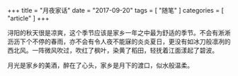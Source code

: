 +++
title = "月夜家话"
date = "2017-09-20"
tags = [ "随笔" ]
categories = [ "article" ]
+++

浔阳的秋天很是凉爽，这个季节应该是家乡一年之中最为舒适的季节。不会有淅淅沥沥下个不停的春雨，亦不会有令人夜不能寐的炎炎夏日，更没有如冰刀般凛冽的西北风。一阵微风吹过，吹红了枫叶，染黄了稻田，轻抚着江面漾起了碧波。
<!--more-->
月光是家乡的美酒，醉在了心头，家乡是月下的渡口，似水般温柔。
